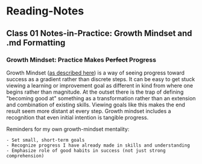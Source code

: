 # Reading-Notes

## **Class 01 Notes-in-Practice: Growth Mindset and .md Formatting**

### Growth Mindset: Practice Makes ~~Perfect~~ Progress

Growth Mindset ([as described here](https://www.atlassian.com/blog/inside-atlassian/growth-mindset)) is a way of seeing progress toward success as a gradient rather than discrete steps. It can be easy to get stuck viewing a learning or improvement goal as different in kind from where one begins rather than magnitude. At the outset there is the trap of defining "becoming good at" something as a transformation rather than an extension and combination of existing skills. Viewing goals like this makes the end result seem more distant at every step. Growth mindset includes a recognition that even initial intention is tangible progress. 


Reminders for my own growth-mindset mentality:
```
- Set small, short-term goals
- Recognize progress I have already made in skills and understanding
- Emphasize role of good habits in success (not just strong comprehension) 
```



